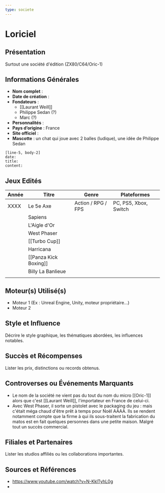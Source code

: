 ```yaml
---
type: societe
---
```


# Loriciel

## Présentation
Surtout une société d'édition (ZX80/C64/Oric-1)

## Informations Générales
- **Nom complet** :  
- **Date de création** :  
- **Fondateurs** :  
	- [[Laurant Weill]]
	- Philippe Sedan (?)
	- Marc (?)
- **Personnalités** :
- **Pays d’origine** :  France
- **Site officiel** : 
- **Mascotte** : un chat qui joue avec 2 balles (ludique), une idée de Philippe Sedan

```timeline-labeled
[line-5, body-2]
date:  
title: 
content:
```

## Jeux Edités

| Année | Titre                 | Genre              | Plateformes           |
| ----- | --------------------- | ------------------ | --------------------- |
| XXXX  | Le 5e Axe             | Action / RPG / FPS | PC, PS5, Xbox, Switch |
|       | Sapiens               |                    |                       |
|       | L'Aigle d'Or          |                    |                       |
|       | West Phaser           |                    |                       |
|       | [[Turbo Cup]]         |                    |                       |
|       | Harricana             |                    |                       |
|       | [[Panza Kick Boxing]] |                    |                       |
|       | Billy La Banlieue     |                    |                       |
|       |                       |                    |                       |

## Moteur(s) Utilisé(s)
- Moteur 1 (Ex : Unreal Engine, Unity, moteur propriétaire...)
- Moteur 2

## Style et Influence
Décrire le style graphique, les thématiques abordées, les influences notables.

## Succès et Récompenses
Lister les prix, distinctions ou records obtenus.

## Controverses ou Événements Marquants
- Le nom de la société ne vient pas du tout du nom du micro [[Oric-1]] alors que c'est [[Laurant Weill]], l'importateur en France de celui-ci. 
- Avec West Phaser, il sorte un pistolet avec le packaging du jeu : mais c'était méga chaud d'être prêt à temps pour Noël AAAA. Ils se rendent notamment compte que la firme à qui ils sous-traitent la fabrication du matos est en fait quelques personnes dans une petite maison. Malgré tout un succès commercial.

## Filiales et Partenaires
Lister les studios affiliés ou les collaborations importantes.

## Sources et Références
- https://www.youtube.com/watch?v=N-KklTyhL0g
- 
